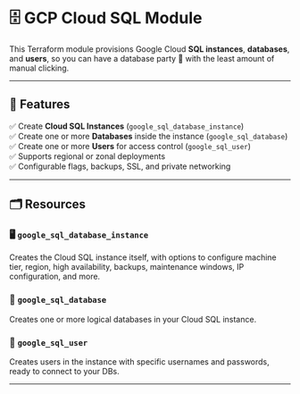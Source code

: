 # 🗄️ GCP Cloud SQL Module

This Terraform module provisions Google Cloud **SQL instances**, **databases**, and **users**, so you can have a database party 🎉 with the least amount of manual clicking.

---

## 🚀 Features

✅ Create **Cloud SQL Instances** (`google_sql_database_instance`)  
✅ Create one or more **Databases** inside the instance (`google_sql_database`)  
✅ Create one or more **Users** for access control (`google_sql_user`)  
✅ Supports regional or zonal deployments  
✅ Configurable flags, backups, SSL, and private networking  

---

## 🗂️ Resources

### 🖥️ `google_sql_database_instance`
Creates the Cloud SQL instance itself, with options to configure machine tier, region, high availability, backups, maintenance windows, IP configuration, and more.

### 📂 `google_sql_database`
Creates one or more logical databases in your Cloud SQL instance.

### 👤 `google_sql_user`
Creates users in the instance with specific usernames and passwords, ready to connect to your DBs.

---